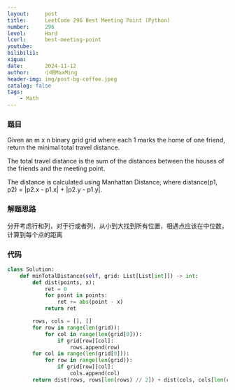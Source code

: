 ```yaml
---
layout:     post
title:      LeetCode 296 Best Meeting Point (Python)
number:     296
level:      Hard
lcurl:      best-meeting-point
youtube:    
bilibili1:  
xigua:      
date:       2024-11-12
author:     小明MaxMing
header-img: img/post-bg-coffee.jpeg
catalog: false
tags:
    - Math
---
```


### 题目

Given an m x n binary grid grid where each 1 marks the home of one friend, return the minimal total travel distance.

The total travel distance is the sum of the distances between the houses of the friends and the meeting point.

The distance is calculated using Manhattan Distance, where distance(p1, p2) = |p2.x - p1.x| + |p2.y - p1.y|.

### 解题思路

分开考虑行和列，对于行或者列，从小到大找到所有位置，相遇点应该在中位数，计算到每个点的距离

### 代码
```python
class Solution:
    def minTotalDistance(self, grid: List[List[int]]) -> int:
        def dist(points, x):
            ret = 0
            for point in points:
                ret += abs(point - x)
            return ret

        rows, cols = [], []
        for row in range(len(grid)):
            for col in range(len(grid[0])):
                if grid[row][col]:
                    rows.append(row)
        for col in range(len(grid[0])):
            for row in range(len(grid)):
                if grid[row][col]:
                    cols.append(col)
        return dist(rows, rows[len(rows) // 2]) + dist(cols, cols[len(cols) // 2])
```
